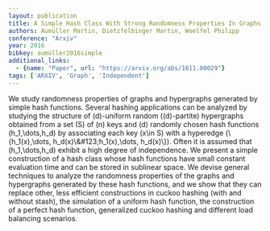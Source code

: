 ```yaml
---
layout: publication
title: A Simple Hash Class With Strong Randomness Properties In Graphs And Hypergraphs
authors: Aumüller Martin, Dietzfelbinger Martin, Woelfel Philipp
conference: "Arxiv"
year: 2016
bibkey: aumüller2016simple
additional_links:
  - {name: "Paper", url: "https://arxiv.org/abs/1611.00029"}
tags: ['ARXIV', 'Graph', 'Independent']
---
```

We study randomness properties of graphs and hypergraphs generated by simple hash functions. Several hashing applications can be analyzed by studying the structure of \(d\)-uniform random (\(d\)-partite) hypergraphs obtained from a set \(S\) of \(n\) keys and \(d\) randomly chosen hash functions \(h\_1,\dots,h\_d\) by associating each key \(x\in S\) with a hyperedge \(\\{h_1(x),\dots, h_d(x)\\&amp;\#123;h\_1(x),\dots, h\_d(x)\\}\). Often it is assumed that \(h_1,\dots,h_d\) exhibit a high degree of independence. We present a simple construction of a hash class whose hash functions have small constant evaluation time and can be stored in sublinear space. We devise general techniques to analyze the randomness properties of the graphs and hypergraphs generated by these hash functions, and we show that they can replace other, less efficient constructions in cuckoo hashing (with and without stash), the simulation of a uniform hash function, the construction of a perfect hash function, generalized cuckoo hashing and different load balancing scenarios.
